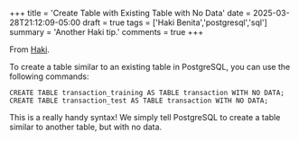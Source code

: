 +++
title = 'Create Table with Existing Table with No Data'
date = 2025-03-28T21:12:09-05:00
draft = true
tags = ['Haki Benita','postgresql','sql']
summary = 'Another Haki tip.'
comments = true
+++

From [Haki](https://hakibenita.com/sql-for-data-analysis).

To create a table similar to an existing table in PostgreSQL, you can use the 
following commands:

```
CREATE TABLE transaction_training AS TABLE transaction WITH NO DATA;
CREATE TABLE transaction_test AS TABLE transaction WITH NO DATA;
```

This is a really handy syntax! We simply tell PostgreSQL to create a table 
similar to another table, but with no data.
